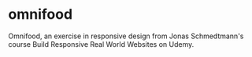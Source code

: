 # omnifood
Omnifood, an exercise in responsive design from Jonas Schmedtmann's course Build Responsive Real World Websites on Udemy.
